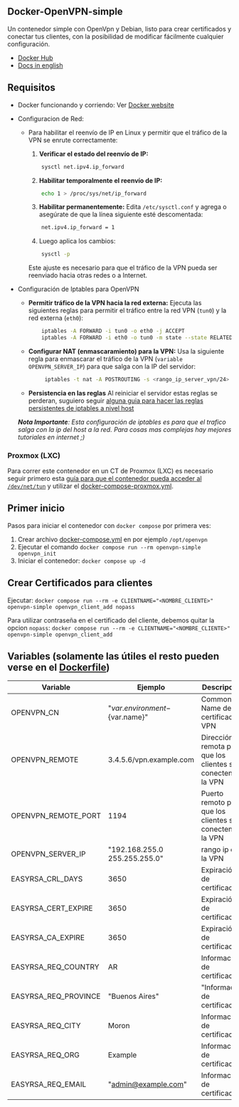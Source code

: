 ## Docker-OpenVPN-simple

Un contenedor simple con OpenVpn y Debian, listo para crear certificados y conectar tus clientes, con la posibilidad de modificar fácilmente cualquier configuración. 

* [Docker Hub](https://hub.docker.com/r/tmpjg/docker-openvpn-simple)
* [Docs in english](./README.md)

## Requisitos

* Docker funcionando y corriendo: Ver [Docker website](http://www.docker.io/gettingstarted/#h_installation)

* Configuracion de Red: 
    - Para habilitar el reenvío de IP en Linux y permitir que el tráfico de la VPN se enrute correctamente:
        1. **Verificar el estado del reenvío de IP:**
        ```bash
            sysctl net.ipv4.ip_forward
        ```

        2. **Habilitar temporalmente el reenvío de IP:**
        ```bash
            echo 1 > /proc/sys/net/ip_forward
        ```

        3. **Habilitar permanentemente:**
        Edita `/etc/sysctl.conf` y agrega o asegúrate de que la línea siguiente esté descomentada:
        ```bash
            net.ipv4.ip_forward = 1
        ```
        4. Luego aplica los cambios:
        ```bash
            sysctl -p
        ```
        Este ajuste es necesario para que el tráfico de la VPN pueda ser reenviado hacia otras redes o a Internet.
* Configuración de Iptables para OpenVPN
    - **Permitir tráfico de la VPN hacia la red externa:**
        Ejecuta las siguientes reglas para permitir el tráfico entre la red VPN (`tun0`) y la red externa (`eth0`):
        ```bash
            iptables -A FORWARD -i tun0 -o eth0 -j ACCEPT
            iptables -A FORWARD -i eth0 -o tun0 -m state --state RELATED,ESTABLISHED -j ACCEPT
        ```
    - **Configurar NAT (enmascaramiento) para la VPN:**
        Usa la siguiente regla para enmascarar el tráfico de la VPN (`variable OPENVPN_SERVER_IP`) para que salga con la IP del servidor:
       ```bash
            iptables -t nat -A POSTROUTING -s <rango_ip_server_vpn/24> -o eth0 -j MASQUERADE
        ```
    - **Persistencia en las reglas**
        Al reiniciar el servidor estas reglas se perderan, suguiero seguir [alguna guia para hacer las reglas persistentes de iptables a nivel host](https://www.cyberciti.biz/faq/how-to-save-iptables-firewall-rules-permanently-on-linux/)

    ***Nota Importante**: Esta configuración de iptables es para que el trafico salga con la ip del host a la red. Para cosas mas complejas hay mejores tutoriales en internet ;)*

### Proxmox (LXC)

Para correr este contenedor en un CT de Proxmox (LXC) es necesario seguir primero esta [guía para que el contenedor pueda acceder al `/dev/net/tun`](https://pve.proxmox.com/wiki/OpenVPN_in_LXC) y utilizar el [docker-compose-proxmox.yml](./docker-compose-proxmox.yml). 


## Primer inicio

Pasos para iniciar el contenedor con `docker compose` por primera ves:

1. Crear archivo [docker-compose.yml](./docker-compose.yml) en por ejemplo `/opt/openvpn`
2. Ejecutar el comando `docker compose run --rm openvpn-simple openvpn_init`
3. Iniciar el contenedor: `docker compose up -d`

## Crear Certificados para clientes

Ejecutar: `docker compose run --rm -e CLIENTNAME="<NOMBRE_CLIENTE>" openvpn-simple openvpn_client_add nopass` 

Para utilizar contraseña en el certificado del cliente, debemos quitar la opcion `nopass`: 
`docker compose run --rm -e CLIENTNAME="<NOMBRE_CLIENTE>" openvpn-simple openvpn_client_add`


## Variables (solamente las útiles el resto pueden verse en el [Dockerfile](./Dockerfile))

|Variable|Ejemplo|Descripción|
|--------|-------|-----------|
|OPENVPN_CN|"${var.environment}-${var.name}"|Common Name de certificados VPN|
|OPENVPN_REMOTE|3.4.5.6/vpn.example.com|Dirección remota para que los clientes se conecten a la VPN|
|OPENVPN_REMOTE_PORT|1194|Puerto remoto para que los clientes se conecten a la VPN|
|OPENVPN_SERVER_IP|"192.168.255.0 255.255.255.0"|rango ip de la VPN|
|EASYRSA_CRL_DAYS|3650|Expiración de certificado|
|EASYRSA_CERT_EXPIRE|3650|Expiración de certificado|
|EASYRSA_CA_EXPIRE|3650|Expiración de certificado|
|EASYRSA_REQ_COUNTRY|AR|Información de certificado|
|EASYRSA_REQ_PROVINCE|"Buenos Aires"|"Información de certificado"|
|EASYRSA_REQ_CITY|Moron|Información de certificado|
|EASYRSA_REQ_ORG|Example|Información de certificado|
|EASYRSA_REQ_EMAIL|"admin@example.com"|Información de certificado|
